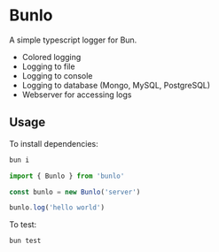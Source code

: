 # Bunlo

A simple typescript logger for Bun.

- Colored logging
- Logging to file
- Logging to console
- Logging to database (Mongo, MySQL, PostgreSQL)
- Webserver for accessing logs

## Usage

To install dependencies:

```bash
bun i
```

```typescript
import { Bunlo } from 'bunlo'

const bunlo = new Bunlo('server')

bunlo.log('hello world')
```

To test:

```bash
bun test
```